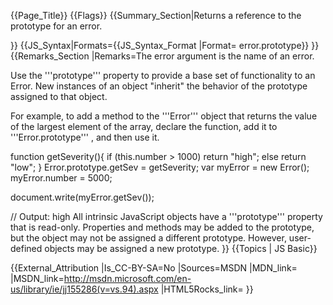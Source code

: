 {{Page_Title}}
{{Flags}}
{{Summary_Section|Returns a reference to the prototype for an error.

}}
{{JS_Syntax|Formats={{JS_Syntax_Format
|Format= error.prototype}}
}}
{{Remarks_Section
|Remarks=The error argument is the name of an error.

Use the '''prototype''' property to provide a base set of functionality to an Error. New instances of an object "inherit" the behavior of the prototype assigned to that object.

For example, to add a method to the '''Error''' object that returns the value of the largest element of the array, declare the function, add it to '''Error.prototype''' , and then use it.

 function getSeverity(){
     if (this.number &gt; 1000)
         return "high";
     else
         return "low";
 }
 Error.prototype.getSev = getSeverity;
 var myError = new Error();
 myError.number = 5000;
 
 document.write(myError.getSev()); 
 
 // Output: high
All intrinsic JavaScript objects have a '''prototype''' property that is read-only. Properties and methods may be added to the prototype, but the object may not be assigned a different prototype. However, user-defined objects may be assigned a new prototype.
}}
{{Topics | JS Basic}}

{{External_Attribution
|Is_CC-BY-SA=No
|Sources=MSDN
|MDN_link=
|MSDN_link=http://msdn.microsoft.com/en-us/library/ie/jj155286(v=vs.94).aspx
|HTML5Rocks_link=
}}